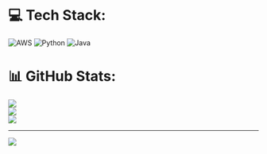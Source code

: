 
# 💻 Tech Stack:
![AWS](https://img.shields.io/badge/AWS-%23FF9900.svg?style=for-the-badge&logo=amazon-aws&logoColor=white) ![Python](https://img.shields.io/badge/python-3670A0?style=for-the-badge&logo=python&logoColor=ffdd54) ![Java](https://img.shields.io/badge/java-%23ED8B00.svg?style=for-the-badge&logo=java&logoColor=white)
# 📊 GitHub Stats:
![](https://github-readme-stats.vercel.app/api?username=algyier&theme=dark&hide_border=false&include_all_commits=true&count_private=true)<br/>
![](https://github-readme-streak-stats.herokuapp.com/?user=algyier&theme=dark&hide_border=false)<br/>
![](https://github-readme-stats.vercel.app/api/top-langs/?username=algyier&theme=dark&hide_border=false&include_all_commits=true&count_private=true&layout=compact)

---
[![](https://visitcount.itsvg.in/api?id=algyier&icon=0&color=0)](https://visitcount.itsvg.in)

<!-- Proudly created with GPRM ( https://gprm.itsvg.in ) -->
